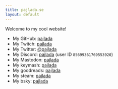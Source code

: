 ```yaml
---
title: pajlada.se
layout: default
---
```


Welcome to my cool website!

- My GitHub: [pajlada](https://github.com/pajlada)
- My Twitch: [pajlada](https://twitch.tv/pajlada)
- My Twitter: [@pajlada](https://twitter.com/pajlada)
- My Discord: [pajlada](https://discord.com/users/85699361769553920) (user ID `85699361769553920`)
- My Mastodon: <a rel="me" href="https://mastodon.social/@pajlada">pajlada</a>
- My keymash: [pajlada](https://keymash.io/profile/pajlada-2209/)
- My goodreads: [pajlada](https://www.goodreads.com/user/show/57580009-pajlada)
- My steam: [pajlada](https://steamcommunity.com/id/pajlada)
- My bsky: [pajlada](https://bsky.app/profile/pajlada.bsky.social)
